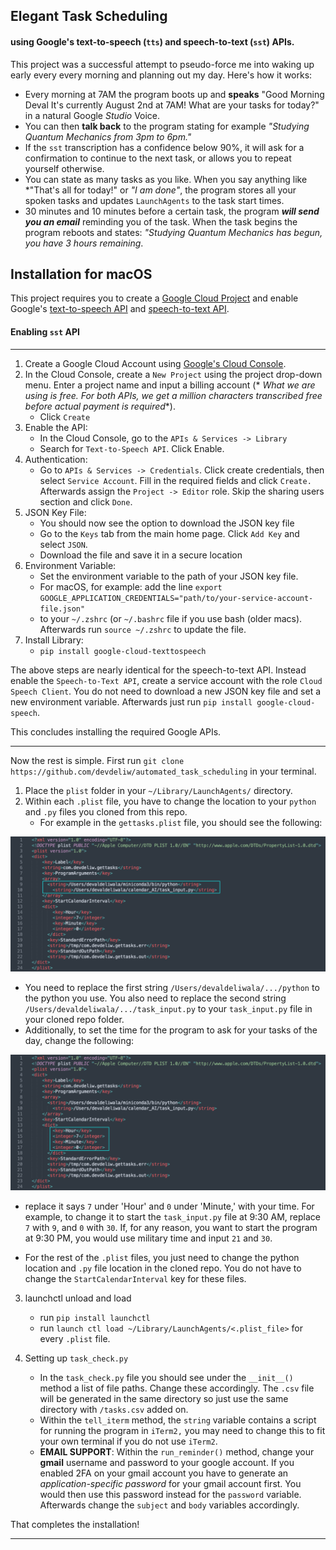 ## Elegant Task Scheduling 

#### using Google's text-to-speech (`tts`) and speech-to-text (`sst`) APIs. 

This project was a successful attempt to pseudo-force me into waking up early
every every morning and planning out my day. Here's how it works: 

- Every morning at 7AM the program boots up and **speaks** "Good Morning Deval It's
  currently August 2nd at 7AM! What are your tasks for today?" in a natural
  Google *Studio* Voice. 
- You can then **talk back** to the program stating for example *"Studying
  Quantum Mechanics from 3pm to 6pm."* 
- If the `sst` transcription has a confidence below 90%, it will ask for
  a confirmation to continue to the next task, or allows you to repeat
  yourself otherwise.
- You can state as many tasks as you like. When you say anything like *"That's
  all for today!" or *"I am done"*, the program stores all your spoken tasks and
  updates `LaunchAgents` to the task start times. 
- 30 minutes and 10 minutes before a certain task, the program ***will send you
  an email*** reminding you of the task. When the task begins the program
  reboots and states: *"Studying Quantum Mechanics has begun, you have 3 hours
  remaining*. 
  

## Installation for macOS

This project requires you to create a [Google Cloud Project](https://console.cloud.google.com/welcome) and enable Google's [text-to-speech API](https://console.cloud.google.com/speech/text-to-speech?authuser=1&project=tts-software-431119) and [speech-to-text API](https://console.cloud.google.com/marketplace/product/google/speech.googleapis.com?authuser=1&project=tts-software-431119). 

#### Enabling `sst` API 

---

1. Create a Google Cloud Account using [Google's Cloud Console](https://console.cloud.google.com/welcome/new). 
2. In the Cloud Console, create a `New Project` using the project drop-down
   menu. Enter a project name and input a billing account (* *What we are using
   is free. For both APIs, we get a million characters transcribed free before
   actual payment is required*\*). 
   - Click `Create`
3. Enable the API: 
   - In the Cloud Console, go to the `APIs & Services -> Library`
   - Search for `Text-to-Speech API`. Click Enable. 
4. Authentication: 
   - Go to `APIs & Services -> Credentials`. Click create credentials, then
     select `Service Account`. Fill in the required fields and click `Create.`
     Afterwards assign the `Project -> Editor` role. Skip the sharing users
     section and click `Done`. 
5. JSON Key File: 
   - You should now see the option to download the JSON key file
   - Go to the `Keys` tab from the main home page. Click `Add Key` and select
     `JSON`. 
   - Download the file and save it in a secure location
6. Environment Variable: 
   - Set the environment variable to the path of your JSON key file. 
   - For macOS, for example: add the line 
`export GOOGLE_APPLICATION_CREDENTIALS="path/to/your-service-account-file.json"`
   - to your `~/.zshrc` (or `~/.bashrc` file if you use bash (older macs).
     Afterwards run `source ~/.zshrc` to update the file. 
7. Install Library: 
   - `pip install google-cloud-texttospeech` 
     
The above steps are nearly identical for the speech-to-text API. Instead enable
the `Speech-to-Text API`, create a service account with the role `Cloud Speech
Client`. You do not need to download a new JSON key file and set a new
environment variable. Afterwards just run `pip install google-cloud-speech`. 

This concludes installing the required Google APIs.

---

Now the rest is simple. First run `git clone
https://github.com/devdeliw/automated_task_scheduling` in your terminal. 

1. Place the `plist` folder in your `~/Library/LaunchAgents/` directory. 
2. Within each `.plist` file, you have to change the location to your `python`
   and `.py` files you cloned from this repo. 
   - For example in the `gettasks.plist` file, you should see the following: 
   
![](images/gettasks_plist_string.png) 

   - You need to replace the first string `/Users/devaldeliwala/.../python` to the 
     python you use. You also need to replace the second string 
     `/Users/devaldeliwala/.../task_input.py` to your `task_input.py` file in your 
     cloned repo folder. 
   - Additionally, to set the time for the program to ask for your tasks of the
     day, change the following: 
     
![](images/gettasks_plist_key.png) 

   - replace it says `7` under 'Hour' and `0` under 'Minute,' with your time.
     For example, to change it to start the `task_input.py` file at 9:30 AM,
     replace `7` with `9`, and `0` with `30`. If, for any reason, you want to
     start the program at 9:30 PM, you would use military time and input `21`
     and `30`. 
     
  - For the rest of the `.plist` files, you just need to change the python
    location and `.py` file location in the cloned repo. You do not have to
    change the `StartCalendarInterval` key for these files. 
    
3. launchctl unload and load 
   
   - run `pip install launchctl` 
   - run `launch ctl load ~/Library/LaunchAgents/<.plist_file>` for every
     `.plist` file. 
     
4. Setting up `task_check.py` 

   - In the `task_check.py` file you should see under the `__init__()` method
     a list of file paths. Change these accordingly. The `.csv` file will be
     generated in the same directory so just use the same directory with
     `/tasks.csv` added on. 
   - Within the `tell_iterm` method, the `string` variable contains a script
     for running the program in `iTerm2,` you may need to change this to fit
     your own terminal if you do not use `iTerm2`. 
   - **EMAIL SUPPORT**: Within the `run_reminder()` method, change your
     **gmail** username and password to your google account. If you enabled 2FA
     on your gmail account you have to generate an *application-specific
     password* for your gmail account  first. You would then use this password
     instead for the `password` variable. Afterwards change the `subject` and
     `body` variables accordingly. 
     
That completes the installation! 

---

  

